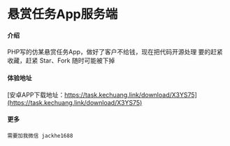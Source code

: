 # 悬赏任务App服务端

#### 介绍
PHP写的仿某悬赏任务App，做好了客户不给钱，现在把代码开源处理 要的赶紧收藏，赶紧 Star、Fork 随时可能被下掉


#### 体验地址

[安卓APP下载地址：https://task.kechuang.link/download/X3YS75](https://task.kechuang.link/download/X3YS75)



#### 更多

    需要加我微信 jackhe1688